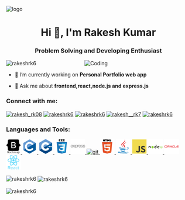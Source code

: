 ![logo](https://images6.alphacoders.com/480/480421.jpg)
<h1 align="center">Hi 👋, I'm Rakesh Kumar</h1>
<h3 align="center">Problem Solving and Developing Enthusiast</h3>
<img align="right" alt="Coding" width="290" src="https://media.licdn.com/dms/image/D5612AQGOmwfIE5mlWA/article-cover_image-shrink_720_1280/0/1674617947228?e=1695859200&v=beta&t=HVkJKondyIoGSFbj0-kkTGuhpKCKE1xDroJYgLqU98Y">

<p align="left"> <img src="https://komarev.com/ghpvc/?username=rakeshrk6&label=Profile%20views&color=0e75b6&style=flat" alt="rakeshrk6" /> </p>

- 🔭 I’m currently working on **Personal Portfolio web app**

- 💬 Ask me about **frontend,react,node.js and express.js**

<h3 align="left">Connect with me:</h3>
<p align="left">
<a href="https://twitter.com/rakesh_rk08" target="blank"><img align="center" src="https://raw.githubusercontent.com/rahuldkjain/github-profile-readme-generator/master/src/images/icons/Social/twitter.svg" alt="rakesh_rk08" height="30" width="40" /></a>
<a href="https://linkedin.com/in/rakeshrk6" target="blank"><img align="center" src="https://raw.githubusercontent.com/rahuldkjain/github-profile-readme-generator/master/src/images/icons/Social/linked-in-alt.svg" alt="rakeshrk6" height="30" width="40" /></a>
<a href="https://codesandbox.com/rakeshrk6" target="blank"><img align="center" src="https://raw.githubusercontent.com/rahuldkjain/github-profile-readme-generator/master/src/images/icons/Social/codesandbox.svg" alt="rakeshrk6" height="30" width="40" /></a>
<a href="https://instagram.com/rakesh__rk7" target="blank"><img align="center" src="https://raw.githubusercontent.com/rahuldkjain/github-profile-readme-generator/master/src/images/icons/Social/instagram.svg" alt="rakesh__rk7" height="30" width="40" /></a>
<a href="https://www.leetcode.com/rakeshrk6" target="blank"><img align="center" src="https://raw.githubusercontent.com/rahuldkjain/github-profile-readme-generator/master/src/images/icons/Social/leet-code.svg" alt="rakeshrk6" height="30" width="40" /></a>
</p>

<h3 align="left">Languages and Tools:</h3>
<p align="left"> <a href="https://getbootstrap.com" target="_blank" rel="noreferrer"> <img src="https://raw.githubusercontent.com/devicons/devicon/master/icons/bootstrap/bootstrap-plain-wordmark.svg" alt="bootstrap" width="40" height="40"/> </a> <a href="https://www.cprogramming.com/" target="_blank" rel="noreferrer"> <img src="https://raw.githubusercontent.com/devicons/devicon/master/icons/c/c-original.svg" alt="c" width="40" height="40"/> </a> <a href="https://www.w3schools.com/cpp/" target="_blank" rel="noreferrer"> <img src="https://raw.githubusercontent.com/devicons/devicon/master/icons/cplusplus/cplusplus-original.svg" alt="cplusplus" width="40" height="40"/> </a> <a href="https://www.w3schools.com/css/" target="_blank" rel="noreferrer"> <img src="https://raw.githubusercontent.com/devicons/devicon/master/icons/css3/css3-original-wordmark.svg" alt="css3" width="40" height="40"/> </a> <a href="https://expressjs.com" target="_blank" rel="noreferrer"> <img src="https://raw.githubusercontent.com/devicons/devicon/master/icons/express/express-original-wordmark.svg" alt="express" width="40" height="40"/> </a> <a href="https://git-scm.com/" target="_blank" rel="noreferrer"> <img src="https://www.vectorlogo.zone/logos/git-scm/git-scm-icon.svg" alt="git" width="40" height="40"/> </a> <a href="https://www.w3.org/html/" target="_blank" rel="noreferrer"> <img src="https://raw.githubusercontent.com/devicons/devicon/master/icons/html5/html5-original-wordmark.svg" alt="html5" width="40" height="40"/> </a> <a href="https://www.java.com" target="_blank" rel="noreferrer"> <img src="https://raw.githubusercontent.com/devicons/devicon/master/icons/java/java-original.svg" alt="java" width="40" height="40"/> </a> <a href="https://developer.mozilla.org/en-US/docs/Web/JavaScript" target="_blank" rel="noreferrer"> <img src="https://raw.githubusercontent.com/devicons/devicon/master/icons/javascript/javascript-original.svg" alt="javascript" width="40" height="40"/> </a> <a href="https://nodejs.org" target="_blank" rel="noreferrer"> <img src="https://raw.githubusercontent.com/devicons/devicon/master/icons/nodejs/nodejs-original-wordmark.svg" alt="nodejs" width="40" height="40"/> </a> <a href="https://www.oracle.com/" target="_blank" rel="noreferrer"> <img src="https://raw.githubusercontent.com/devicons/devicon/master/icons/oracle/oracle-original.svg" alt="oracle" width="40" height="40"/> </a> <a href="https://reactjs.org/" target="_blank" rel="noreferrer"> <img src="https://raw.githubusercontent.com/devicons/devicon/master/icons/react/react-original-wordmark.svg" alt="react" width="40" height="40"/> </a> </p>

<p><img align="left" src="https://github-readme-stats.vercel.app/api/top-langs?username=rakeshrk6&show_icons=true&locale=en&layout=compact" alt="rakeshrk6" /></p>

<p>&nbsp;<img align="center" src="https://github-readme-stats.vercel.app/api?username=rakeshrk6&show_icons=true&locale=en" alt="rakeshrk6" /></p>

<p><img align="center" src="https://github-readme-streak-stats.herokuapp.com/?user=rakeshrk6&" alt="rakeshrk6" /></p>
